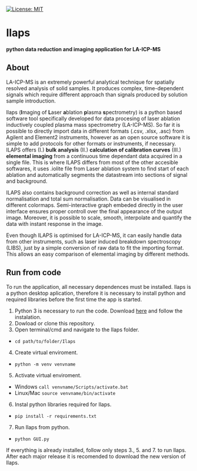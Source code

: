 [![License: MIT](https://img.shields.io/badge/License-MIT-yellow.svg)](https://opensource.org/licenses/MIT) 

# Ilaps
**python data reduction and imaging application for LA-ICP-MS**

## About
LA-ICP-MS is an extremely powerful analytical technique for spatially resolved analysis of solid samples. It produces complex, time-dependent signals which require different approach than signals produced by solution sample introduction. 

Ilaps (**I**maging of **L**aser **a**blation **p**lasma **s**pectrometry) is a python based software tool specifically developed for data procesing of laser ablation inductively coupled plasma mass spectrometry (LA-ICP-MS). So far it is possible to directly import data in different formats (.csv, .xlsx, .asc) from Agilent and Element2 instruments, however as an open source software it is simple to add protocols for other formats or instruments, if necessary. ILAPS offers (I.) **bulk analysis**  (II.) **calculation of calibration curves** (III.) **elemental imaging** from a continuous time dependant data acquired in a single file. This is where ILAPS differs from most of the other accesible softwares, it uses .iolite file from Laser ablation system to find start of each ablation and automatically segments the datastream into sections of signal and background.

ILAPS also contains background correction as well as internal standard normalisation and total sum normalisation. Data can be visualised in different colormaps. Semi-interactive graph embeded directly in the user interface ensures proper controll over the final appearance of the output image. Moreover, it is possible to scale, smooth, interpolate and quantify the data with instant response in the image. 

Even though ILAPS is optimised for LA-ICP-MS, it can easily handle data from other instruments, such as laser induced breakdown spectroscopy (LIBS), just by a simple conversion of raw data to fit the importing format. This allows an easy comparison of elemental imaging by different methods.


## Run from code 
To run the application, all necessary dependences must be installed. Ilaps is a python desktop aplication, therefore it is necessary to install python and required libraries before the first time the app is started.

1. Python 3 is necessary to run the code. Download [here](https://www.python.org/downloads/) and follow the instalation.
2. Dowload or clone this repository.
3. Open terminal/cmd and navigate to the Ilaps folder.
  * `cd path/to/folder/Ilaps`
4. Create virtual enviroment. 
  * `python -m venv venvname`
5. Activate virtual enviroment. 
  * Windows `call venvname/Scripts/activate.bat`
  * Linux/Mac `source venvname/bin/activate`
6. Instal python libraries required for Ilaps.
  * `pip install -r requirements.txt`
7. Run Ilaps from python.
  * `python GUI.py`

If everything is already installed, follow only steps 3., 5. and 7. to run Ilaps. 
After each major release it is recomended to download the new version of Ilaps.

